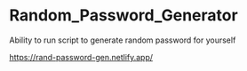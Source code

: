 # Random_Password_Generator
Ability to run script to generate random password for yourself

https://rand-password-gen.netlify.app/
